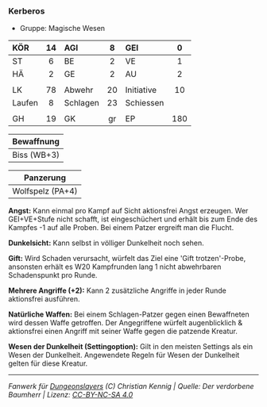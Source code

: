 ### Kerberos

- Gruppe: Magische Wesen

| KÖR    | 14  | AGI      |  8  | GEI        |  0  |
| :----- | :-: | :------- | :-: | :--------- | :-: |
| ST     |  6  | BE       |  2  | VE         |  1  |
| HÄ     |  2  | GE       |  2  | AU         |  2  |
|        |     |          |     |            |     |
| LK     | 78  | Abwehr   | 20  | Initiative | 10  |
| Laufen |  8  | Schlagen | 23  | Schiessen  |     |
|        |     |          |     |            |     |
| GH     | 19  | GK       | gr  | EP         | 180 |

| Bewaffnung  |
| :---------: |
| Biss (WB+3) |

|    Panzerung     |
| :--------------: |
| Wolfspelz (PA+4) |

**Angst:** Kann einmal pro Kampf auf Sicht aktionsfrei Angst erzeugen. Wer GEI+VE+Stufe nicht schafft, ist eingeschüchert und erhält bis zum Ende des Kampfes -1 auf alle Proben. Bei einem Patzer ergreift man die Flucht.

**Dunkelsicht:** Kann selbst in völliger Dunkelheit noch sehen.

**Gift:** Wird Schaden verursacht, würfelt das Ziel eine 'Gift trotzen'-Probe, ansonsten erhält es W20 Kampfrunden lang 1 nicht abwehrbaren Schadenspunkt pro Runde.

**Mehrere Angriffe (+2):** Kann 2 zusätzliche Angriffe in jeder Runde aktionsfrei ausführen.

**Natürliche Waffen:** Bei einem Schlagen-Patzer gegen einen Bewaffneten wird dessen Waffe getroffen. Der Angegriffene würfelt augenblicklich & aktionsfrei einen Angriff mit seiner Waffe gegen die patzende Kreatur.

**Wesen der Dunkelheit (Settingoption):** Gilt in den meisten Settings als ein Wesen der Dunkelheit. Angewendete Regeln für Wesen der Dunkelheit gelten für diese Kreatur.

---

_Fanwerk für [Dungeonslayers](https://www.dungeonslayers.net/) (C) Christian Kennig | Quelle: Der verdorbene Baumherr | Lizenz: [CC-BY-NC-SA 4.0](https://creativecommons.org/licenses/by-nc-sa/4.0/deed.de)_
